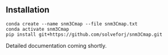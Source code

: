 
## Installation

```
conda create --name snm3Cmap --file snm3Cmap.txt
conda activate snm3Cmap
pip install git+https://github.com/solveforj/snm3Cmap.git
```

Detailed documentation coming shortly.